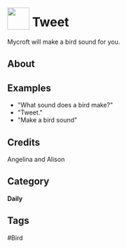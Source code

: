 # <img src="https://raw.githack.com/FortAwesome/Font-Awesome/master/svgs/solid/robot.svg" card_color="#22A7F0" width="50" height="50" style="vertical-align:bottom"/> Tweet
Mycroft will make a bird sound for you.

## About


## Examples
* "What sound does a bird make?"
* "Tweet."
* "Make a bird sound"

## Credits
Angelina and Alison

## Category
**Daily**

## Tags
#Bird

